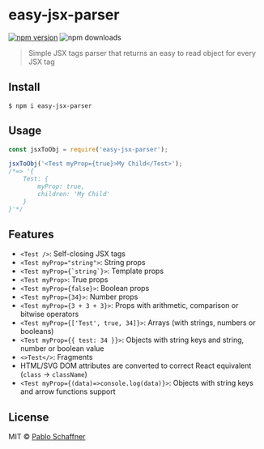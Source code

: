 # easy-jsx-parser

[![npm version](https://img.shields.io/npm/v/easy-jsx-parser)](https://www.npmjs.com/package/easy-jsx-parser) ![npm downloads](https://img.shields.io/npm/dm/easy-jsx-parser)

> Simple JSX tags parser that returns an easy to read object for every JSX tag

## Install

```
$ npm i easy-jsx-parser
```

## Usage

```js
const jsxToObj = require('easy-jsx-parser');

jsxToObj('<Test myProp={true}>My Child</Test>');
/*=> '{ 
    Test: {
        myProp: true,
        children: 'My Child'
    }
}'*/
```

## Features

* `<Test />`: Self-closing JSX tags
* `<Test myProp="string">`: String props
* `` <Test myProp={`string`}> ``: Template props
* `<Test myProp>`: True props
* `<Test myProp={false}>`: Boolean props
* `<Test myProp={34}>`: Number props
* `<Test myProp={3 + 3 + 3}>`: Props with arithmetic, comparison or bitwise operators
* `<Test myProp={['Test', true, 34]}>`: Arrays (with strings, numbers or booleans)
* `<Test myProp={{ test: 34 }}>`: Objects with string keys and string, number or boolean value
* `<>Test</>`: Fragments
* HTML/SVG DOM attributes are converted to correct React equivalent (`class` -> `className`)
* `<Test myProp={(data)=>console.log(data)}>`: Objects with string keys and arrow functions support

## License

MIT © [Pablo Schaffner](https://www.github.com/puntorigen)
